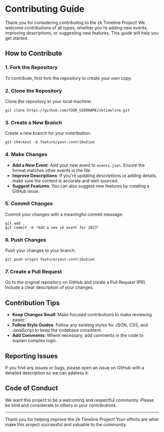 # Contributing Guide

Thank you for considering contributing to the zk Timeline Project! We welcome contributions of all types, whether you're adding new events, improving descriptions, or suggesting new features. This guide will help you get started.

## How to Contribute

### 1. Fork the Repository
To contribute, first fork the repository to create your own copy.

### 2. Clone the Repository
Clone the repository to your local machine:
```
git clone https://github.com/YOUR_USERNAME/zktimeline.git
```

### 3. Create a New Branch
Create a new branch for your contribution:
```
git checkout -b feature/your-contribution
```

### 4. Make Changes
- **Add a New Event**: Add your new event to `events.json`. Ensure the format matches other events in the file.
- **Improve Descriptions**: If you're updating descriptions or adding details, make sure the content is accurate and well-sourced.
- **Suggest Features**: You can also suggest new features by creating a GitHub issue.

### 5. Commit Changes
Commit your changes with a meaningful commit message:
```
git add .
git commit -m "Add a new zk event for 2023"
```

### 6. Push Changes
Push your changes to your branch:
```
git push origin feature/your-contribution
```

### 7. Create a Pull Request
Go to the original repository on GitHub and create a Pull Request (PR). Include a clear description of your changes.

## Contribution Tips
- **Keep Changes Small**: Make focused contributions to make reviewing easier.
- **Follow Style Guides**: Follow any existing styles for JSON, CSS, and JavaScript to keep the codebase consistent.
- **Add Comments**: Where necessary, add comments in the code to explain complex logic.

## Reporting Issues
If you find any issues or bugs, please open an issue on GitHub with a detailed description so we can address it.

## Code of Conduct
We want this project to be a welcoming and respectful community. Please be kind and considerate to others in your contributions.

---

Thank you for helping improve the zk Timeline Project! Your efforts are what make this project successful and valuable to the community.

